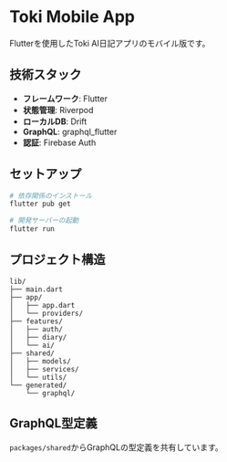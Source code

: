 # Toki Mobile App

Flutterを使用したToki AI日記アプリのモバイル版です。

## 技術スタック

- **フレームワーク**: Flutter
- **状態管理**: Riverpod
- **ローカルDB**: Drift
- **GraphQL**: graphql_flutter
- **認証**: Firebase Auth

## セットアップ

```bash
# 依存関係のインストール
flutter pub get

# 開発サーバーの起動
flutter run
```

## プロジェクト構造

```
lib/
├── main.dart
├── app/
│   ├── app.dart
│   └── providers/
├── features/
│   ├── auth/
│   ├── diary/
│   └── ai/
├── shared/
│   ├── models/
│   ├── services/
│   └── utils/
└── generated/
    └── graphql/
```

## GraphQL型定義

`packages/shared`からGraphQLの型定義を共有しています。 